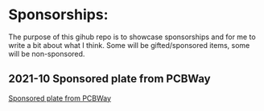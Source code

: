 # Sponsorships:
The purpose of this gihub repo is to showcase sponsorships and for me to write a bit about what I think. Some will be gifted/sponsored items, some will be non-sponsored.

## 2021-10 Sponsored plate from PCBWay
[Sponsored plate from PCBWay](./PCBway_20211011/PCBway_20211011.md)
